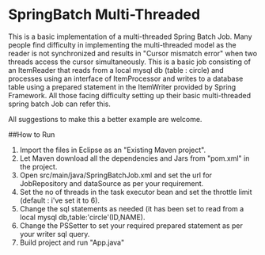 SpringBatch Multi-Threaded
==========================

This is a basic implementation of a multi-threaded Spring Batch Job. Many people find difficulty in implementing the multi-threaded model as the reader is not synchronized and results in "Cursor mismatch error" when two threads access the cursor simultaneously. This is a basic job consisting of an ItemReader that reads from a local mysql db (table : circle) and processes using an interface of ItemProcessor and writes to a database table using a prepared statement in the ItemWriter provided by Spring Framework. All those facing difficulty setting up their basic multi-threaded spring batch Job can refer this.

All suggestions to make this a better example are welcome.


##How to Run

1. Import the files in Eclipse as an "Existing Maven project".
2. Let Maven download all the dependencies and Jars from "pom.xml" in the project.
3. Open src/main/java/SpringBatchJob.xml and set the url for JobRepository and dataSource as per your requirement.
4. Set the no of threads in the task executor bean and set the throttle limit (default : i've set it to 6).
5. Change the sql statements as needed (it has been set to read from a local mysql db,table:'circle'(ID,NAME).
6. Change the PSSetter to set your required prepared statement as per your writer sql query.
7. Build project and run "App.java"
